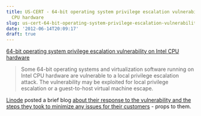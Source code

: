 ```yaml
---
title: US-CERT - 64-bit operating system privilege escalation vulnerability on Intel
  CPU hardware
slug: us-cert-64-bit-operating-system-privilege-escalation-vulnerability-on-intel-cpu-hardware
date: '2012-06-14T20:09:17'
draft: true
---
```


[64-bit operating system privilege escalation vulnerability on Intel CPU hardware](http://www.kb.cert.org/vuls/id/649219)

> Some 64-bit operating systems and virtualization software running on Intel CPU hardware are vulnerable to a local privilege escalation attack. The vulnerability may be exploited for local privilege escalation or a guest-to-host virtual machine escape.

[Linode](http://www.linode.com/?r=b18ba48ea7eac7558eb4a394f1db29208f896576) posted a brief blog [about their response to the vulnerability and the steps they took to minimize any issues for their customers](http://blog.linode.com/2012/06/13/xen-security-advisories-and-how-we-handled-them/) - props to them.

<!--more-->

